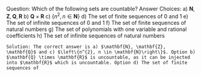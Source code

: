 
Question: Which of the following sets are countable?
    Answer Choices:
    a) $\mathbf{N}, \mathbf{Z}, \mathbf{Q}, \mathbf{R}$
    b) $\mathbf{Q} \times \mathbf{R}$
    c) $\left\{n^{2}, n \in \mathbf{N}\right\}$
    d) The set of finite sequences of 0 and 1
    e) The set of infinite sequences of 0 and 1
    f) The set of finite sequences of natural numbers
    g) The set of polynomials with one variable and rational coefficients
    h) The set of infinite sequences of natural numbers
    
    Solution: The correct answer is a) $\mathbf{N}, \mathbf{Z}, \mathbf{Q}$ and c) $\left\{n^{2}, n \in \mathbf{N}\right\}$. Option b) $\mathbf{Q} \times \mathbf{R}$ is uncountable, as it can be injected into $\mathbf{R}$ which is uncountable. Option d) The set of finite sequences of 